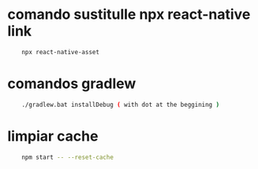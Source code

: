# comando sustitulle npx react-native link

``` bash
    npx react-native-asset
```
# comandos gradlew

```bash
    ./gradlew.bat installDebug ( with dot at the beggining )
```

# limpiar cache

```bash
    npm start -- --reset-cache
```